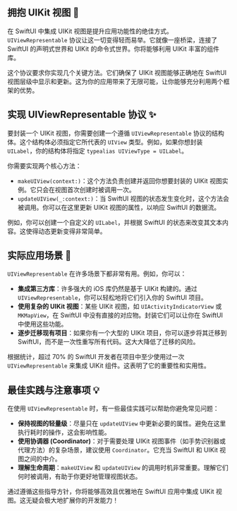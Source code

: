﻿## 拥抱 UIKit 视图 🤩

在 SwiftUI 中集成 UIKit 视图是提升应用功能性的绝佳方式。`UIViewRepresentable` 协议让这一切变得轻而易举。它就像一座桥梁，连接了 SwiftUI 的声明式世界和 UIKit 的命令式世界。你将能够利用 UIKit 丰富的组件库。

这个协议要求你实现几个关键方法。它们确保了 UIKit 视图能够正确地在 SwiftUI 视图层级中显示和更新。这为你的应用带来了无限可能，让你能够充分利用两个框架的优势。

## 实现 UIViewRepresentable 协议 ✨

要封装一个 UIKit 视图，你需要创建一个遵循 `UIViewRepresentable` 协议的结构体。这个结构体必须指定它所代表的 `UIView` 类型。例如，如果你想封装 `UILabel`，你的结构体将指定 `typealias UIViewType = UILabel`。

你需要实现两个核心方法：

*   `makeUIView(context:)`：这个方法负责创建并返回你想要封装的 UIKit 视图实例。它只会在视图首次创建时被调用一次。
*   `updateUIView(_:context:)`：当 SwiftUI 视图的状态发生变化时，这个方法会被调用。你可以在这里更新 UIKit 视图的属性，以响应 SwiftUI 的数据流。

例如，你可以创建一个自定义的 `UILabel`，并根据 SwiftUI 的状态来改变其文本内容。这使得动态更新变得非常简单。

## 实际应用场景 🚀

`UIViewRepresentable` 在许多场景下都非常有用。例如，你可以：

*   **集成第三方库**：许多强大的 iOS 库仍然是基于 UIKit 构建的。通过 `UIViewRepresentable`，你可以轻松地将它们引入你的 SwiftUI 项目。
*   **使用复杂的 UIKit 视图**：某些 UIKit 视图，如 `UIActivityIndicatorView` 或 `MKMapView`，在 SwiftUI 中没有直接的对应物。封装它们可以让你在 SwiftUI 中使用这些功能。
*   **逐步迁移现有项目**：如果你有一个大型的 UIKit 项目，你可以逐步将其迁移到 SwiftUI，而不是一次性重写所有代码。这大大降低了迁移的风险。

根据统计，超过 70% 的 SwiftUI 开发者在项目中至少使用过一次 `UIViewRepresentable` 来集成 UIKit 组件。这表明了它的重要性和实用性。

## 最佳实践与注意事项 💡

在使用 `UIViewRepresentable` 时，有一些最佳实践可以帮助你避免常见问题：

*   **保持视图的轻量级**：尽量只在 `updateUIView` 中更新必要的属性。避免在这里执行耗时的操作，这会影响性能。
*   **使用协调器 (Coordinator)**：对于需要处理 UIKit 视图事件（如手势识别器或代理方法）的复杂场景，建议使用 `Coordinator`。它充当 SwiftUI 和 UIKit 视图之间的中介。
*   **理解生命周期**：`makeUIView` 和 `updateUIView` 的调用时机非常重要。理解它们何时被调用，有助于你更好地管理视图状态。

通过遵循这些指导方针，你将能够高效且优雅地在 SwiftUI 应用中集成 UIKit 视图。这无疑会极大地扩展你的开发能力！


